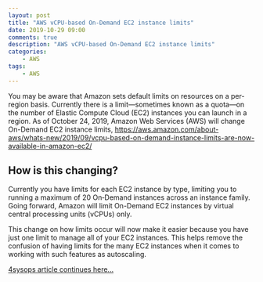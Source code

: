 ```yaml
---
layout: post
title: "AWS vCPU-based On-Demand EC2 instance limits"
date: 2019-10-29 09:00
comments: true
description: "AWS vCPU-based On-Demand EC2 instance limits"
categories:
    - AWS
tags:
    - AWS
---
```


You may be aware that Amazon sets default limits on resources on a per-region basis. Currently there is a limit—sometimes known as a quota—on the number of Elastic Compute Cloud (EC2) instances you can launch in a region. As of October 24, 2019, Amazon Web Services (AWS) will change On-Demand EC2 instance limits, <https://aws.amazon.com/about-aws/whats-new/2019/09/vcpu-based-on-demand-instance-limits-are-now-available-in-amazon-ec2/>

## How is this changing?
Currently you have limits for each EC2 instance by type, limiting you to running a maximum of 20 On‑Demand instances across an instance family. Going forward, Amazon will limit On-Demand EC2 instances by virtual central processing units (vCPUs) only.

This change on how limits occur will now make it easier because you have just one limit to manage all of your EC2 instances. This helps remove the confusion of having limits for the many EC2 instances when it comes to working with such features as autoscaling.

[4sysops article continues here...](https://4sysops.com/archives/aws-vcpu-based-on-demand-ec2-instance-limits/)
